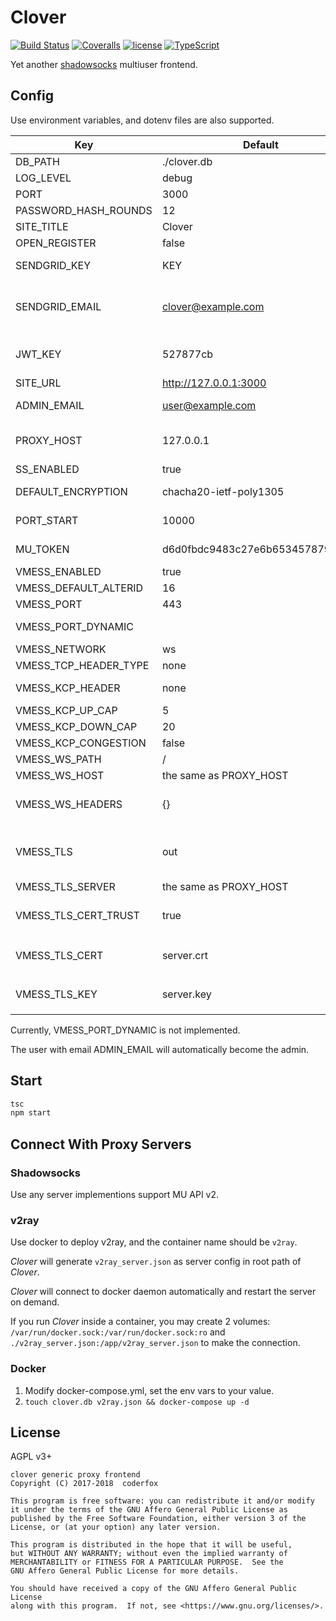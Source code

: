 Clover
=====

[![Build Status](https://img.shields.io/travis/coderfox/clover.svg?style=flat-square)](https://travis-ci.org/coderfox/clover)
[![Coveralls](https://img.shields.io/coveralls/coderfox/clover.svg?style=flat-square)](https://coveralls.io/github/coderfox/clover)
[![license](https://img.shields.io/github/license/coderfox/clover.svg?style=flat-square)](https://github.com/coderfox/clover/blob/master/LICENSE.md)
[![TypeScript](https://img.shields.io/badge/TypeScript-v2.4.2-blue.svg?style=flat-square)](https://www.typescriptlang.org/)

Yet another [shadowsocks](https://shadowsocks.org) multiuser frontend.

Config
-----

Use environment variables, and dotenv files are also supported.

| Key                   | Default                          | Description                              |
| --------------------- | -------------------------------- | ---------------------------------------- |
| DB_PATH               | ./clover.db                      |                                          |
| LOG_LEVEL             | debug                            |                                          |
| PORT                  | 3000                             |                                          |
| PASSWORD_HASH_ROUNDS  | 12                               |                                          |
| SITE_TITLE            | Clover                           |                                          |
| OPEN_REGISTER         | false                            | true/false                               |
| SENDGRID_KEY          | KEY                              | get one at <http://sendgrid.com/>        |
| SENDGRID_EMAIL        | clover@example.com               | email address used for sending announces and password recovery emails |
| JWT_KEY               | 527877cb                         | JSON Web Token key used by generation of referrence codes |
| SITE_URL              | http://127.0.0.1:3000            |                                          |
| ADMIN_EMAIL           | user@example.com                 | administrator contact email              |
| PROXY_HOST            | 127.0.0.1                        | shared host of shadowsocks and v2ray     |
| SS_ENABLED            | true                             | true/false                               |
| DEFAULT_ENCRYPTION    | chacha20-ietf-poly1305           | shadowsocks default encryption method    |
| PORT_START            | 10000                            | start of shadowsocks port range          |
| MU_TOKEN              | d6d0fbdc9483c27e6b653457879d3fbd | token of shadowsocks MU API v2           |
| VMESS_ENABLED         | true                             | true/false                               |
| VMESS_DEFAULT_ALTERID | 16                               |                                          |
| VMESS_PORT            | 443                              |                                          |
| VMESS_PORT_DYNAMIC    |                                  | leave it blank to disable the feature    |
| VMESS_NETWORK         | ws                               | tcp, kcp or ws                           |
| VMESS_TCP_HEADER_TYPE | none                             | none/http                                |
| VMESS_KCP_HEADER      | none                             | none/srtp/utp/wechat-video               |
| VMESS_KCP_UP_CAP      | 5                                |                                          |
| VMESS_KCP_DOWN_CAP    | 20                               |                                          |
| VMESS_KCP_CONGESTION  | false                            | true/false                               |
| VMESS_WS_PATH         | /                                |                                          |
| VMESS_WS_HOST         | the same as PROXY_HOST           |                                          |
| VMESS_WS_HEADERS      | {}                               | JSON representing all the header keys, `Host` excluded |
| VMESS_TLS             | out                              | `off` for disable / `in` for using v2ray TLS / `out` for using TLS provided outside v2ray |
| VMESS_TLS_SERVER      | the same as PROXY_HOST           | hostname for TLS                         |
| VMESS_TLS_CERT_TRUST  | true                             | true/false, false for insecure(not-trusted) certs |
| VMESS_TLS_CERT        | server.crt                       | path of TLS cert file, used only `VMESS_TLS` is `in` |
| VMESS_TLS_KEY         | server.key                       | path of TLS key file, used only `VMESS_TLS` is `in` |

Currently, VMESS_PORT_DYNAMIC is not implemented.

The user with email ADMIN_EMAIL will automatically become the admin.

Start
-----

```sh
tsc
npm start
```

Connect With Proxy Servers
-----

### Shadowsocks

Use any server implementions support MU API v2.

### v2ray

Use docker to deploy v2ray, and the container name should be `v2ray`.

*Clover* will generate `v2ray_server.json` as server config in root path of *Clover*.

*Clover* will connect to docker daemon automatically and restart the server on demand.

If you run *Clover* inside a container, you may create 2 volumes: `/var/run/docker.sock:/var/run/docker.sock:ro` and `./v2ray_server.json:/app/v2ray_server.json` to make the connection.

### Docker

1. Modify docker-compose.yml, set the env vars to your value.
3. `touch clover.db v2ray.json && docker-compose up -d`

License
-----

AGPL v3+

```
clover generic proxy frontend
Copyright (C) 2017-2018  coderfox

This program is free software: you can redistribute it and/or modify
it under the terms of the GNU Affero General Public License as
published by the Free Software Foundation, either version 3 of the
License, or (at your option) any later version.

This program is distributed in the hope that it will be useful,
but WITHOUT ANY WARRANTY; without even the implied warranty of
MERCHANTABILITY or FITNESS FOR A PARTICULAR PURPOSE.  See the
GNU Affero General Public License for more details.

You should have received a copy of the GNU Affero General Public License
along with this program.  If not, see <https://www.gnu.org/licenses/>.
```